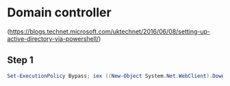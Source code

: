# Domain controller

(https://blogs.technet.microsoft.com/uktechnet/2016/06/08/setting-up-active-directory-via-powershell/)

## Step 1 

```powershell
Set-ExecutionPolicy Bypass; iex ((New-Object System.Net.WebClient).DownloadString('https://raw.githubusercontent.com/Hexatown/lab/master/domaincontroller/step001.ps1'))
```

